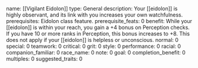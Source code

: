 name: [[Vigilant Eidolon]]
type: General
description: Your [[eidolon]] is highly observant, and its link with you increases your own watchfulness.
prerequisites: Eidolon class feature.
prerequisite_feats: 0
benefit: While your [[eidolon]] is within your reach, you gain a +4 bonus on Perception checks. If you have 10 or more ranks in Perception, this bonus increases to +8. This does not apply if your [[eidolon]] is helpless or unconscious.
normal: 0
special: 0
teamwork: 0
critical: 0
grit: 0
style: 0
performance: 0
racial: 0
companion_familiar: 0
race_name: 0
note: 0
goal: 0
completion_benefit: 0
multiples: 0
suggested_traits: 0
